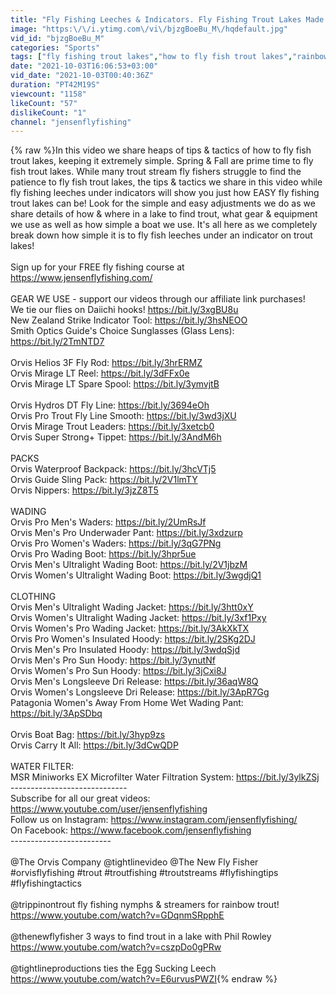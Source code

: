 ```yaml
---
title: "Fly Fishing Leeches & Indicators. Fly Fishing Trout Lakes Made EASY! The SIMPLEST Way to Catch Trout"
image: "https:\/\/i.ytimg.com\/vi\/bjzgBoeBu_M\/hqdefault.jpg"
vid_id: "bjzgBoeBu_M"
categories: "Sports"
tags: ["fly fishing trout lakes","how to fly fish trout lakes","rainbow trout lakes"]
date: "2021-10-03T16:06:53+03:00"
vid_date: "2021-10-03T00:40:36Z"
duration: "PT42M19S"
viewcount: "1158"
likeCount: "57"
dislikeCount: "1"
channel: "jensenflyfishing"
---
```

{% raw %}In this video we share heaps of tips &amp; tactics of how to fly fish trout lakes, keeping it extremely simple. Spring &amp; Fall are prime time to fly fish trout lakes. While many trout stream fly fishers struggle to find the patience to fly fish trout lakes, the tips &amp; tactics we share in this video while fly fishing leeches under indicators will show you just how EASY fly fishing trout lakes can be! Look for the simple and easy adjustments we do as we share details of how &amp; where in a lake to find trout, what gear &amp; equipment we use as well as how simple a boat we use. It's all here as we completely break down how simple it is to fly fish leeches under an indicator on trout lakes!<br /><br />Sign up for your FREE fly fishing course at <a rel="nofollow" target="blank" href="https://www.jensenflyfishing.com/">https://www.jensenflyfishing.com/</a><br /><br />GEAR WE USE - support our videos through our affiliate link purchases!<br />We tie our flies on Daiichi hooks! <a rel="nofollow" target="blank" href="https://bit.ly/3xgBU8u">https://bit.ly/3xgBU8u</a><br />New Zealand Strike Indicator Tool: <a rel="nofollow" target="blank" href="https://bit.ly/3hsNEOO">https://bit.ly/3hsNEOO</a><br />Smith Optics Guide's Choice Sunglasses (Glass Lens): <a rel="nofollow" target="blank" href="https://bit.ly/2TmNTD7">https://bit.ly/2TmNTD7</a><br /><br />Orvis Helios 3F Fly Rod: <a rel="nofollow" target="blank" href="https://bit.ly/3hrERMZ">https://bit.ly/3hrERMZ</a><br />Orvis Mirage LT Reel: <a rel="nofollow" target="blank" href="https://bit.ly/3dFFx0e">https://bit.ly/3dFFx0e</a><br />Orvis Mirage LT Spare Spool: <a rel="nofollow" target="blank" href="https://bit.ly/3ymvjtB">https://bit.ly/3ymvjtB</a><br /><br />Orvis Hydros DT Fly Line: <a rel="nofollow" target="blank" href="https://bit.ly/3694eOh">https://bit.ly/3694eOh</a><br />Orvis Pro Trout Fly Line Smooth: <a rel="nofollow" target="blank" href="https://bit.ly/3wd3jXU">https://bit.ly/3wd3jXU</a><br />Orvis Mirage Trout Leaders: <a rel="nofollow" target="blank" href="https://bit.ly/3xetcb0">https://bit.ly/3xetcb0</a><br />Orvis Super Strong+ Tippet: <a rel="nofollow" target="blank" href="https://bit.ly/3AndM6h">https://bit.ly/3AndM6h</a><br /><br />PACKS<br />Orvis Waterproof Backpack: <a rel="nofollow" target="blank" href="https://bit.ly/3hcVTj5">https://bit.ly/3hcVTj5</a><br />Orvis Guide Sling Pack: <a rel="nofollow" target="blank" href="https://bit.ly/2V1lmTY">https://bit.ly/2V1lmTY</a><br />Orvis Nippers: <a rel="nofollow" target="blank" href="https://bit.ly/3jzZ8T5">https://bit.ly/3jzZ8T5</a><br /><br />WADING<br />Orvis Pro Men's Waders: <a rel="nofollow" target="blank" href="https://bit.ly/2UmRsJf">https://bit.ly/2UmRsJf</a><br />Orvis Men's Pro Underwader Pant: <a rel="nofollow" target="blank" href="https://bit.ly/3xdzurp">https://bit.ly/3xdzurp</a><br />Orvis Pro Women's Waders: <a rel="nofollow" target="blank" href="https://bit.ly/3qG7PNg">https://bit.ly/3qG7PNg</a><br />Orvis Pro Wading Boot: <a rel="nofollow" target="blank" href="https://bit.ly/3hpr5ue">https://bit.ly/3hpr5ue</a><br />Orvis Men's Ultralight Wading Boot: <a rel="nofollow" target="blank" href="https://bit.ly/2V1jbzM">https://bit.ly/2V1jbzM</a><br />Orvis Women's Ultralight Wading Boot: <a rel="nofollow" target="blank" href="https://bit.ly/3wgdjQ1">https://bit.ly/3wgdjQ1</a><br /><br />CLOTHING<br />Orvis Men's Ultralight Wading Jacket: <a rel="nofollow" target="blank" href="https://bit.ly/3htt0xY">https://bit.ly/3htt0xY</a><br />Orvis Women's Ultralight Wading Jacket: <a rel="nofollow" target="blank" href="https://bit.ly/3xf1Pxy">https://bit.ly/3xf1Pxy</a><br />Orvis Women's Pro Wading Jacket: <a rel="nofollow" target="blank" href="https://bit.ly/3AkXkTX">https://bit.ly/3AkXkTX</a><br />Orvis Pro Women's Insulated Hoody: <a rel="nofollow" target="blank" href="https://bit.ly/2SKg2DJ">https://bit.ly/2SKg2DJ</a><br />Orvis Men's Pro Insulated Hoody: <a rel="nofollow" target="blank" href="https://bit.ly/3wdqSjd">https://bit.ly/3wdqSjd</a><br />Orvis Men's Pro Sun Hoody: <a rel="nofollow" target="blank" href="https://bit.ly/3ynutNf">https://bit.ly/3ynutNf</a><br />Orvis Women's Pro Sun Hoody: <a rel="nofollow" target="blank" href="https://bit.ly/3jCxi8J">https://bit.ly/3jCxi8J</a><br />Orvis Men's Longsleeve Dri Release: <a rel="nofollow" target="blank" href="https://bit.ly/36aqW8Q">https://bit.ly/36aqW8Q</a><br />Orvis Women's Longsleeve Dri Release: <a rel="nofollow" target="blank" href="https://bit.ly/3ApR7Gg">https://bit.ly/3ApR7Gg</a><br />Patagonia Women's Away From Home Wet Wading Pant: <a rel="nofollow" target="blank" href="https://bit.ly/3ApSDbq">https://bit.ly/3ApSDbq</a><br /><br />Orvis Boat Bag: <a rel="nofollow" target="blank" href="https://bit.ly/3hyp9zs">https://bit.ly/3hyp9zs</a><br />Orvis Carry It All: <a rel="nofollow" target="blank" href="https://bit.ly/3dCwQDP">https://bit.ly/3dCwQDP</a><br /><br />WATER FILTER: <br />MSR Miniworks EX Microfilter Water Filtration System: <a rel="nofollow" target="blank" href="https://bit.ly/3ylkZSj">https://bit.ly/3ylkZSj</a><br />-----------------------------<br />Subscribe for all our great videos: <a rel="nofollow" target="blank" href="https://www.youtube.com/user/jensenflyfishing">https://www.youtube.com/user/jensenflyfishing</a><br />Follow us on Instagram: <a rel="nofollow" target="blank" href="https://www.instagram.com/jensenflyfishing/">https://www.instagram.com/jensenflyfishing/</a><br />On Facebook: <a rel="nofollow" target="blank" href="https://www.facebook.com/jensenflyfishing">https://www.facebook.com/jensenflyfishing</a><br />-------------------------<br /><br />@The Orvis Company @tightlinevideo  @The New Fly Fisher  <br />#orvisflyfishing #trout #troutfishing #troutstreams #flyfishingtips #flyfishingtactics<br /><br />@trippinontrout fly fishing nymphs &amp; streamers for rainbow trout! <a rel="nofollow" target="blank" href="https://www.youtube.com/watch?v=GDqnmSRpphE">https://www.youtube.com/watch?v=GDqnmSRpphE</a><br /><br />@thenewflyfisher  3 ways to find trout in a lake with Phil Rowley <a rel="nofollow" target="blank" href="https://www.youtube.com/watch?v=cszpDo0gPRw">https://www.youtube.com/watch?v=cszpDo0gPRw</a><br /><br />@tightlineproductions ties the Egg Sucking Leech  <a rel="nofollow" target="blank" href="https://www.youtube.com/watch?v=E6urvusPWZI">https://www.youtube.com/watch?v=E6urvusPWZI</a>{% endraw %}
